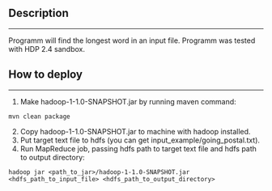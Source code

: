 ## Description
---

Programm will find the longest word in an input file.
Programm was tested with HDP 2.4 sandbox.

## How to deploy
---

1. Make hadoop-1-1.0-SNAPSHOT.jar by running maven command:
```
mvn clean package
```
2. Copy hadoop-1-1.0-SNAPSHOT.jar to machine with hadoop installed.
3. Put target text file to hdfs (you can get input_example/going_postal.txt).
4. Run MapReduce job, passing hdfs path to target text file and hdfs path to output directory:
```
hadoop jar <path_to_jar>/hadoop-1-1.0-SNAPSHOT.jar <hdfs_path_to_input_file> <hdfs_path_to_output_directory>
```